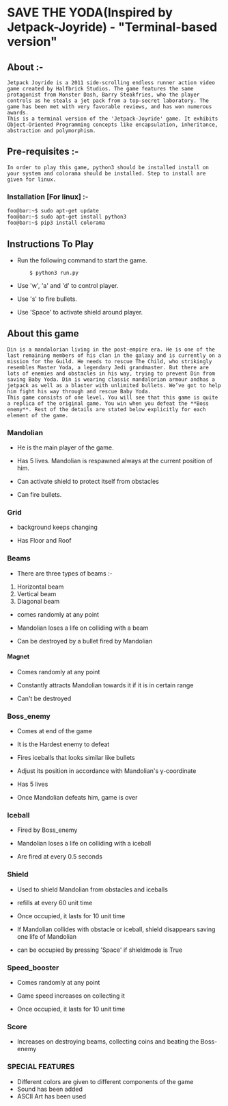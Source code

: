 # SAVE THE YODA(Inspired by Jetpack-Joyride) - "Terminal-based version"

## About :-
```
Jetpack Joyride is a 2011 side-scrolling endless runner action video game created by Halfbrick Studios. The game features the same protagonist from Monster Dash, Barry Steakfries, who the player controls as he steals a jet pack from a top-secret laboratory. The game has been met with very favorable reviews, and has won numerous awards. 
This is a terminal version of the 'Jetpack-Joyride' game. It exhibits Object-Oriented Programming concepts like encapsulation, inheritance, abstraction and polymorphism.
```
## Pre-requisites :-
```
In order to play this game, python3 should be installed install on your system and colorama should be installed. Step to install are given for linux.
```
### Installation [For linux] :-
```
foo@bar:~$ sudo apt-get update
foo@bar:~$ sudo apt-get install python3
foo@bar:~$ pip3 install colorama
```

## Instructions To Play 

* Run the following command to start the game.

    ```
     	$ python3 run.py
    ```

* Use 'w', 'a' and 'd' to control player.

* Use 's' to fire bullets.

* Use 'Space' to activate shield around player.

## About this game
```
Din is a mandalorian living in the post-empire era. He is one of the last remaining members of his clan in the galaxy and is currently on a mission for the Guild. He needs to rescue The Child, who strikingly resembles Master Yoda, a legendary Jedi grandmaster. But there are lots of enemies and obstacles in his way, trying to prevent Din from saving Baby Yoda. Din is wearing classic mandalorian armour andhas a jetpack as well as a blaster with unlimited bullets. We’ve got to help him fight his way through and rescue Baby Yoda.
This game consists of one level. You will see that this game is quite a replica of the original game. You win when you defeat the **Boss enemy**. Rest of the details are stated below explicitly for each element of the game.
```

### Mandolian

* He is the main player of the game.

* Has 5 lives. Mandolian is respawned always at the current position  of him.

* Can activate shield to protect itself from obstacles

* Can fire bullets.

### Grid

* background keeps changing

* Has Floor and Roof 

### Beams

* There are three types of beams :-
1) Horizontal beam
2) Vertical beam
3) Diagonal beam

* comes randomly at any point

* Mandolian loses a life on colliding with a beam

* Can be destroyed by a bullet fired by Mandolian

#### Magnet

* Comes randomly at any point

* Constantly attracts Mandolian towards it if it is in certain range

* Can't be destroyed

### Boss_enemy

* Comes at end of the game

* It is the Hardest enemy to defeat

* Fires iceballs that looks similar like bullets

* Adjust its position in accordance with Mandolian's y-coordinate

* Has 5 lives

* Once Mandolian defeats him, game is over

### Iceball

* Fired by Boss_enemy

* Mandolian loses a life on colliding with a iceball

* Are fired at every 0.5 seconds

### Shield

* Used to shield Mandolian from obstacles and iceballs

* refills at every 60 unit time

* Once occupied, it lasts for 10 unit time

* If Mandolian collides with obstacle or iceball, shield disappears saving one life of Mandolian

* can be occupied by pressing 'Space' if shieldmode is True


### Speed_booster

* Comes randomly at any point 

* Game speed increases on collecting it

* Once occupied, it lasts for 10 unit time


### Score 

* Increases on destroying beams, collecting coins and beating the Boss-enemy


### SPECIAL FEATURES 

* Different colors are given to different components of the game
* Sound has been added
* ASCII Art has been used

